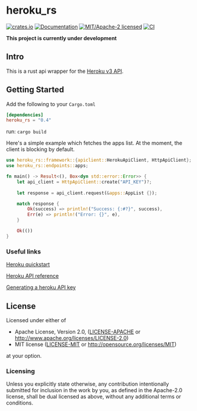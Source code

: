 # heroku_rs

[![crates.io](https://img.shields.io/crates/v/heroku_rs.svg)](https://crates.io/crates/heroku_rs)
[![Documentation](https://docs.rs/heroku_rs/badge.svg)](https://docs.rs/heroku_rs)
[![MIT/Apache-2 licensed](https://img.shields.io/crates/l/heroku_rs.svg)](./LICENSE)
[![CI](https://github.com/bensadiku/heroku_rs/workflows/Heroku/badge.svg)](https://github.com/bensadiku/heroku_rs/actions?query=workflow%3AHerokuCI)

**This project is currently under development**

## Intro

This is a rust api wrapper for the [Heroku v3 API](https://devcenter.heroku.com/articles/platform-api-reference/).

## Getting Started
Add the following to your `Cargo.toml`

```toml
[dependencies]
heroku_rs = "0.4"
```
run: `cargo build`

Here's a simple example which fetches the apps list. At the moment, the client is blocking by default.

```rust
use heroku_rs::framework::{apiclient::HerokuApiClient, HttpApiClient};
use heroku_rs::endpoints::apps;

fn main() -> Result<(), Box<dyn std::error::Error>> {
    let api_client = HttpApiClient::create("API_KEY")?;
    
    let response = api_client.request(&apps::AppList {});

    match response {
        Ok(success) => println!("Success: {:#?}", success),
        Err(e) => println!("Error: {}", e),
    }

    Ok(())
}
```
    
### Useful links

[Heroku quickstart](https://devcenter.heroku.com/articles/platform-api-quickstart) 

[Heroku API reference](https://devcenter.heroku.com/articles/platform-api-reference)

[Generating a heroku API key](https://help.heroku.com/PBGP6IDE/how-should-i-generate-an-api-key-that-allows-me-to-use-the-heroku-platform-api)



## License

Licensed under either of

 * Apache License, Version 2.0, ([LICENSE-APACHE](LICENSE-APACHE) or http://www.apache.org/licenses/LICENSE-2.0)
 * MIT license ([LICENSE-MIT](LICENSE-MIT) or http://opensource.org/licenses/MIT)

at your option.

### Licensing

Unless you explicitly state otherwise, any contribution intentionally submitted
for inclusion in the work by you, as defined in the Apache-2.0 license, shall be
dual licensed as above, without any additional terms or conditions.


